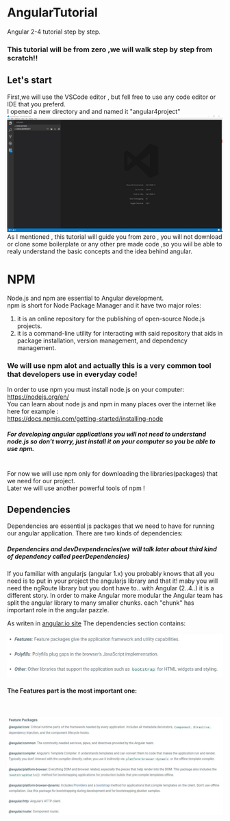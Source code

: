 # AngularTutorial
Angular 2-4 tutorial step by step.

### This tutorial will be from zero ,we will walk step by step from scratch!!

## Let's start 
First,we will use the VSCode  editor , but fell free to use any code editor or IDE that you preferd.
<br>
I opened a new directory and and named it "angular4project"
<br>
<img width="900" src="https://github.com/DotanTalitman/AngularTutorial/blob/master/Capture-1.JPG"/>
<br>
As I mentioned , this tutorial will guide you from zero , you will not download or clone some boilerplate or any other pre made code ,so you wiil be able to realy understand the basic concepts and the idea behind angular.
<br>
# NPM

Node.js and npm are essential to Angular development.<br>
npm is short for Node Package Manager and it have two major roles:
1. it is an online repository for the publishing of open-source Node.js projects.
2. it is a command-line utility for interacting with said repository that aids in package installation, version management, and dependency management.

### We will use npm alot and actually this is a very common tool  that developers use in everyday code!
In order to use npm you must install node.js on your computer: 
<br>
https://nodejs.org/en/ 
<br>
You can learn about node js and npm in many places over the internet like here for example :
<br>
https://docs.npmjs.com/getting-started/installing-node
<br>
##### For developing angular applications you will not need to understand node.js  so don't worry, just install it on your computer so you be able to use npm.
<br>
For now we will use npm only for downloading the libraries(packages)  that we need for our project.
<br>
Later we will use another powerful tools of npm !
<br>

## Dependencies
Dependencies are essential js packages that we need to have for running our angular application.
There are two kinds of dependencies:
##### Dependencies and devDevpendencies(we will talk later about third kind of dependency called peerDependencies)
If you familiar with angularjs (angular 1.x) you probably knows that all you need is to put in your project the angularjs library and that it! maby you will need the ngRoute library but you dont have to.. with Angular (2..4..)  it is a different story.
In order to make Angular more modular the Angular team has split the angular library to many smaller chunks.
each "chunk" has important role in the angular pazzle.

As writen in <a href="https://angular.io/docs/ts/latest/guide/npm-packages.html#!#dependencies">angular.io site</a>
The dependencies section contains:
<br><br>
  <img src="https://github.com/DotanTalitman/AngularTutorial/blob/master/Capture-2.JPG" with="500"/>
<br>
#### The Features part is the most important one:
<br><br>
  <img src="https://github.com/DotanTalitman/AngularTutorial/blob/master/Capture-3.JPG" with="500"/>

  








